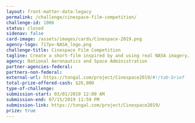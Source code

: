 ```yaml
---
layout: front-matter-data-legacy
permalink: /challenge/cinespace-film-competition/
challenge-id: 1006
status: closed
sidenav: false
card-image: /assets/images/cards/Cinespace-2019.png
agency-logo: 717px-NASA_logo.png
challenge-title: Cinespace Film Competition
tagline: Create a short-film inspired by and using real NASA imagery.
agency: National Aeronautics and Space Administration
partner-agencies-federal: 
partners-non-federal: 
external-url: https://tongal.com/project/Cinespace2019/#!/tab-brief
total-prize-offered-cash: $26,000
type-of-challenge: 
submission-start: 03/01/2019 12:00 AM
submission-end: 07/15/2019 11:59 PM
submission-link: https://tongal.com/project/Cinespace2019/
prize: true
---
```




